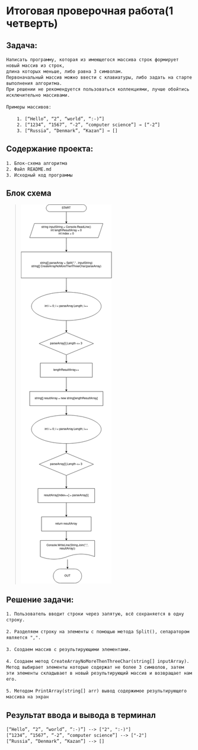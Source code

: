 # Итоговая проверочная работа(1 четверть)

## Задача:
    Написать программу, которая из имеющегося массива строк формирует новый массив из строк,
    длина которых меньше, либо равна 3 символам.
    Первоначальный массив можно ввести с клавиатуры, либо задать на старте выполнения алгоритма.
    При решении не рекомендуется пользоваться коллекциями, лучше обойтись исключительно массивами.

    Примеры массивов:

        1. [“Hello”, “2”, “world”, “:-)”]
        2. [“1234”, “1567”, “-2”, “computer science”] → [“-2”]
        3. [“Russia”, “Denmark”, “Kazan”] → []


## Содержание проекта:
    1. Блок-схема алгоритма
    2. Файл README.md
    3. Исходный код программы


## Блок схема
> ![Diagram](Block-diagram.png)


## Решение задачи: 
    1. Пользователь вводит строки через запятую, всё сохраняется в одну строку.

    2. Разделяем строку на элементы с помощью метода Split(), сепаратором является ",".

    3. Создаем массив с результирующими элементами.

    4. Создаем метод CreateArrayNoMoreThenThreeChar(string[] inputArray). Метод выбирает элементы которые содержат не более 3 символов, затем эти элементы складывает в новый результирующий массив и возвращает нам его.

    5. Методом PrintArray(string[] arr) вывод содержимое результирующего массива на экран


## Результат ввода и вывода в терминал
    [“Hello”, “2”, “world”, “:-)”] --> ["2", ":-)"]
    [“1234”, “1567”, “-2”, “computer science”] --> ["-2"]
    [“Russia”, “Denmark”, “Kazan”] --> []